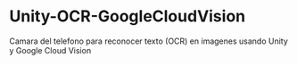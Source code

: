 # Unity-OCR-GoogleCloudVision
Camara del telefono para reconocer texto (OCR) en imagenes usando Unity y Google Cloud Vision
